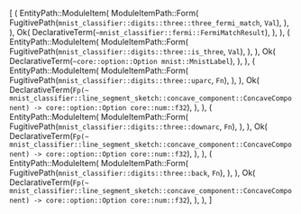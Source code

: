[
    (
        EntityPath::ModuleItem(
            ModuleItemPath::Form(
                FugitivePath(`mnist_classifier::digits::three::three_fermi_match`, `Val`),
            ),
        ),
        Ok(
            DeclarativeTerm(`~mnist_classifier::fermi::FermiMatchResult`),
        ),
    ),
    (
        EntityPath::ModuleItem(
            ModuleItemPath::Form(
                FugitivePath(`mnist_classifier::digits::three::is_three`, `Val`),
            ),
        ),
        Ok(
            DeclarativeTerm(`~core::option::Option mnist::MnistLabel`),
        ),
    ),
    (
        EntityPath::ModuleItem(
            ModuleItemPath::Form(
                FugitivePath(`mnist_classifier::digits::three::uparc`, `Fn`),
            ),
        ),
        Ok(
            DeclarativeTerm(`Fp(~ mnist_classifier::line_segment_sketch::concave_component::ConcaveComponent) -> core::option::Option core::num::f32`),
        ),
    ),
    (
        EntityPath::ModuleItem(
            ModuleItemPath::Form(
                FugitivePath(`mnist_classifier::digits::three::downarc`, `Fn`),
            ),
        ),
        Ok(
            DeclarativeTerm(`Fp(~ mnist_classifier::line_segment_sketch::concave_component::ConcaveComponent) -> core::option::Option core::num::f32`),
        ),
    ),
    (
        EntityPath::ModuleItem(
            ModuleItemPath::Form(
                FugitivePath(`mnist_classifier::digits::three::back`, `Fn`),
            ),
        ),
        Ok(
            DeclarativeTerm(`Fp(~ mnist_classifier::line_segment_sketch::concave_component::ConcaveComponent) -> core::option::Option core::num::f32`),
        ),
    ),
]
